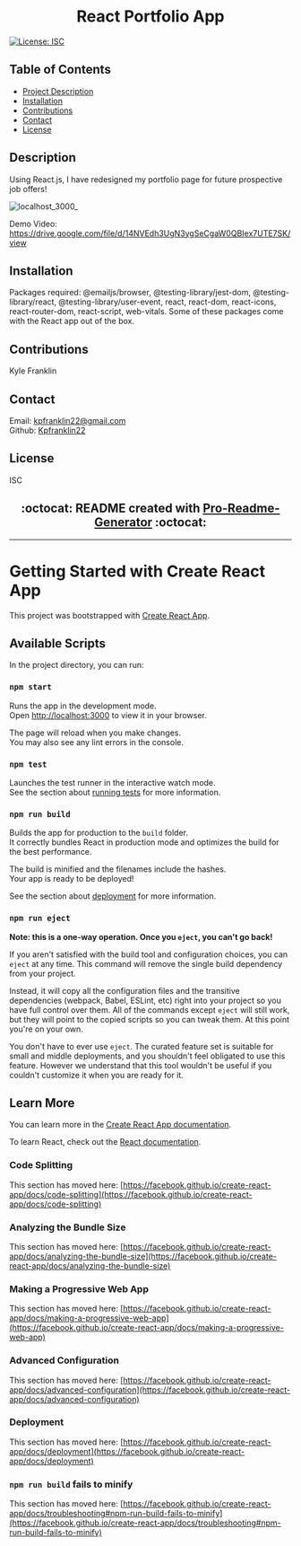 # <h1 align="center"> React Portfolio App

[![License: ISC](https://img.shields.io/badge/License-ISC-blue.svg)](https://opensource.org/licenses/ISC)

## Table of Contents

- [Project Description](#description)
- [Installation](#installation)
- [Contributions](#contributions)
- [Contact](#contact)
- [License](#license)

## Description

Using React.js, I have redesigned my portfolio page for future prospective job offers!

![localhost_3000_](https://user-images.githubusercontent.com/115495027/228060120-d1f9085a-6b2c-4cfe-a0b2-60455b3e2a49.png)

Demo Video: https://drive.google.com/file/d/14NVEdh3UgN3ygSeCgaW0QBIex7UTE7SK/view

## Installation

Packages required: @emailjs/browser, @testing-library/jest-dom, @testing-library/react, @testing-library/user-event, react, react-dom, react-icons, react-router-dom, react-script, web-vitals. Some of these packages come with the React app out of the box.

## Contributions

Kyle Franklin

## Contact

Email: kpfranklin22@gmail.com <br/>
Github: [Kpfranklin22](https://github.com/Kpfranklin22)

## License

ISC

## <h2 align="center"> :octocat: README created with [Pro-Readme-Generator](https://github.com/Kpfranklin22/pro-readme-generator) :octocat:

----------------------------------------------------------------------------------

# Getting Started with Create React App

This project was bootstrapped with [Create React App](https://github.com/facebook/create-react-app).

## Available Scripts

In the project directory, you can run:

### `npm start`

Runs the app in the development mode.\
Open [http://localhost:3000](http://localhost:3000) to view it in your browser.

The page will reload when you make changes.\
You may also see any lint errors in the console.

### `npm test`

Launches the test runner in the interactive watch mode.\
See the section about [running tests](https://facebook.github.io/create-react-app/docs/running-tests) for more information.

### `npm run build`

Builds the app for production to the `build` folder.\
It correctly bundles React in production mode and optimizes the build for the best performance.

The build is minified and the filenames include the hashes.\
Your app is ready to be deployed!

See the section about [deployment](https://facebook.github.io/create-react-app/docs/deployment) for more information.

### `npm run eject`

**Note: this is a one-way operation. Once you `eject`, you can't go back!**

If you aren't satisfied with the build tool and configuration choices, you can `eject` at any time. This command will remove the single build dependency from your project.

Instead, it will copy all the configuration files and the transitive dependencies (webpack, Babel, ESLint, etc) right into your project so you have full control over them. All of the commands except `eject` will still work, but they will point to the copied scripts so you can tweak them. At this point you're on your own.

You don't have to ever use `eject`. The curated feature set is suitable for small and middle deployments, and you shouldn't feel obligated to use this feature. However we understand that this tool wouldn't be useful if you couldn't customize it when you are ready for it.

## Learn More

You can learn more in the [Create React App documentation](https://facebook.github.io/create-react-app/docs/getting-started).

To learn React, check out the [React documentation](https://reactjs.org/).

### Code Splitting

This section has moved here: [https://facebook.github.io/create-react-app/docs/code-splitting](https://facebook.github.io/create-react-app/docs/code-splitting)

### Analyzing the Bundle Size

This section has moved here: [https://facebook.github.io/create-react-app/docs/analyzing-the-bundle-size](https://facebook.github.io/create-react-app/docs/analyzing-the-bundle-size)

### Making a Progressive Web App

This section has moved here: [https://facebook.github.io/create-react-app/docs/making-a-progressive-web-app](https://facebook.github.io/create-react-app/docs/making-a-progressive-web-app)

### Advanced Configuration

This section has moved here: [https://facebook.github.io/create-react-app/docs/advanced-configuration](https://facebook.github.io/create-react-app/docs/advanced-configuration)

### Deployment

This section has moved here: [https://facebook.github.io/create-react-app/docs/deployment](https://facebook.github.io/create-react-app/docs/deployment)

### `npm run build` fails to minify

This section has moved here: [https://facebook.github.io/create-react-app/docs/troubleshooting#npm-run-build-fails-to-minify](https://facebook.github.io/create-react-app/docs/troubleshooting#npm-run-build-fails-to-minify)
